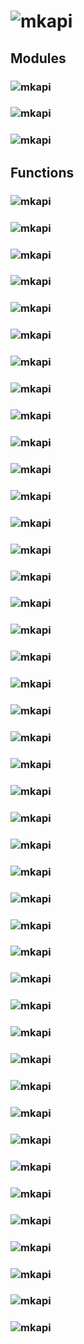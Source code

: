 # ![mkapi](stow)

## Modules
### ![mkapi](stow.artefacts|plain|apilink)
### ![mkapi](stow.manager|plain|apilink)
### ![mkapi](stow.exceptions|plain|apilink)


## Functions

### ![mkapi](stow.find|apilink)
### ![mkapi](stow.connect|apilink)
### ![mkapi](stow.parseURL|apilink)
### ![mkapi](stow.artefact|apilink)
### ![mkapi](stow.abspath|apilink)
### ![mkapi](stow.basename|apilink)
### ![mkapi](stow.commonpath|apilink)
### ![mkapi](stow.commonprefix|apilink)
### ![mkapi](stow.dirname|apilink)
### ![mkapi](stow.expanduser|apilink)
### ![mkapi](stow.expandvars|apilink)
### ![mkapi](stow.isabs|apilink)
### ![mkapi](stow.normcase|apilink)
### ![mkapi](stow.normpath|apilink)
### ![mkapi](stow.realpath|apilink)
### ![mkapi](stow.relpath|apilink)
### ![mkapi](stow.samefile|apilink)
### ![mkapi](stow.sameopenfile|apilink)
### ![mkapi](stow.samestat|apilink)
### ![mkapi](stow.split|apilink)
### ![mkapi](stow.splitdrive|apilink)
### ![mkapi](stow.splitext|apilink)
### ![mkapi](stow.md5|apilink)
### ![mkapi](stow.isfile|apilink)
### ![mkapi](stow.isdir|apilink)
### ![mkapi](stow.islink|apilink)
### ![mkapi](stow.ismount|apilink)
### ![mkapi](stow.getctime|apilink)
### ![mkapi](stow.getmtime|apilink)
### ![mkapi](stow.getatime|apilink)
### ![mkapi](stow.exists|apilink)
### ![mkapi](stow.lexists|apilink)
### ![mkapi](stow.touch|apilink)
### ![mkapi](stow.mkdir|apilink)
### ![mkapi](stow.localise|apilink)
### ![mkapi](stow.open|apilink)
### ![mkapi](stow.ls|apilink)
### ![mkapi](stow.get|apilink)
### ![mkapi](stow.put|apilink)
### ![mkapi](stow.cp|apilink)
### ![mkapi](stow.mv|apilink)
### ![mkapi](stow.sync|apilink)
### ![mkapi](stow.rm|apilink)
<!-- ### ![mkapi](stow.supports_unicode_filenames|apilink) -->